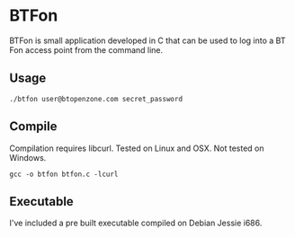 # BTFon

BTFon is small application developed in C that can be used to log into a BT Fon access point from the command line.

## Usage

    ./btfon user@btopenzone.com secret_password

## Compile

Compilation requires libcurl. Tested on Linux and OSX. Not tested on Windows.

    gcc -o btfon btfon.c -lcurl

## Executable

I've included a pre built executable compiled on Debian Jessie i686.
